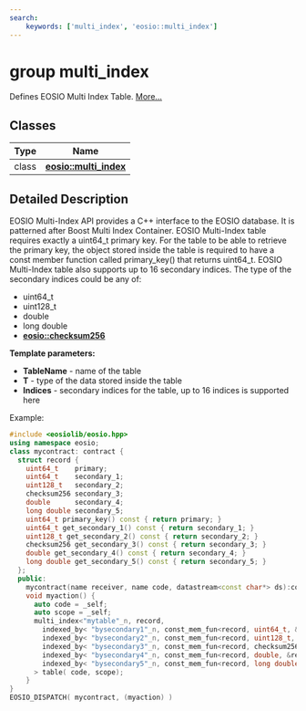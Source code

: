 ```yaml
---
search:
    keywords: ['multi_index', 'eosio::multi_index']
---
```


# group multi\_index

Defines EOSIO Multi Index Table. [More...](#detailed-description)
## Classes

|Type|Name|
|-----|-----|
|class|[**eosio::multi\_index**](classeosio_1_1multi__index.md)|


## Detailed Description

EOSIO Multi-Index API provides a C++ interface to the EOSIO database. It is patterned after Boost Multi Index Container. EOSIO Multi-Index table requires exactly a uint64\_t primary key. For the table to be able to retrieve the primary key, the object stored inside the table is required to have a const member function called primary\_key() that returns uint64\_t. EOSIO Multi-Index table also supports up to 16 secondary indices. The type of the secondary indices could be any of:
* uint64\_t
* uint128\_t
* double
* long double
* **[eosio::checksum256](namespaceeosio_a3e6c9320b8fad56e0a1360a97557b14f.md#1a3e6c9320b8fad56e0a1360a97557b14f)**




**Template parameters:**


* **TableName** - name of the table 
* **T** - type of the data stored inside the table 
* **Indices** - secondary indices for the table, up to 16 indices is supported here

Example:

```cpp
#include <eosiolib/eosio.hpp>
using namespace eosio;
class mycontract: contract {
  struct record {
    uint64_t    primary;
    uint64_t    secondary_1;
    uint128_t   secondary_2;
    checksum256 secondary_3;
    double      secondary_4;
    long double secondary_5;
    uint64_t primary_key() const { return primary; }
    uint64_t get_secondary_1() const { return secondary_1; }
    uint128_t get_secondary_2() const { return secondary_2; }
    checksum256 get_secondary_3() const { return secondary_3; }
    double get_secondary_4() const { return secondary_4; }
    long double get_secondary_5() const { return secondary_5; }
  };
  public:
    mycontract(name receiver, name code, datastream<const char*> ds):contract(receiver, code, ds){}
    void myaction() {
      auto code = _self;
      auto scope = _self;
      multi_index<"mytable"_n, record,
        indexed_by< "bysecondary1"_n, const_mem_fun<record, uint64_t, &record::get_secondary_1> >,
        indexed_by< "bysecondary2"_n, const_mem_fun<record, uint128_t, &record::get_secondary_2> >,
        indexed_by< "bysecondary3"_n, const_mem_fun<record, checksum256, &record::get_secondary_3> >,
        indexed_by< "bysecondary4"_n, const_mem_fun<record, double, &record::get_secondary_4> >,
        indexed_by< "bysecondary5"_n, const_mem_fun<record, long double, &record::get_secondary_5> >
      > table( code, scope);
    }
}
EOSIO_DISPATCH( mycontract, (myaction) )
```

 
